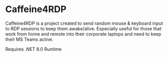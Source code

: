 # Caffeine4RDP

Caffeine4RDP is a project created to send random mouse & keyboard input to RDP sessions to keep them awake/alive. Especially useful for those that work from home and remote into their corporate laptops and need to keep their MS Teams active.

Requires .NET 8.0 Runtime
